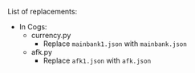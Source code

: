 List of replacements:
- In Cogs:
    - currency.py
        - Replace `mainbank1.json` with `mainbank.json`
    - afk.py
        - Replace `afk1.json` with `afk.json`
    